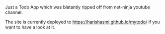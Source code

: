 Just a Todo App which was blatantly ripped off from net-ninja youtube channel.


The site is currently deployed to https://harishasmi.github.io/mytodo/ if you want to have a look at it.